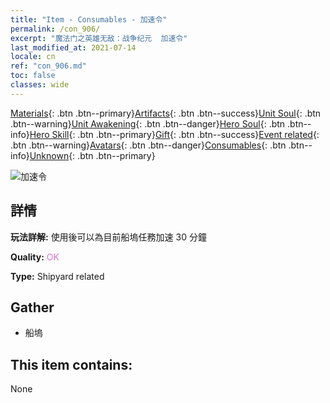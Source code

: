 ```yaml
---
title: "Item - Consumables - 加速令"
permalink: /con_906/
excerpt: "魔法门之英雄无敌：战争纪元  加速令"
last_modified_at: 2021-07-14
locale: cn
ref: "con_906.md"
toc: false
classes: wide
---
```

 [Materials](/ItemsCN/){: .btn .btn--primary}[Artifacts](/ItemsCN/Artifacts/){: .btn .btn--success}[Unit Soul](/ItemsCN/UnitSoul/){: .btn .btn--warning}[Unit Awakening](/ItemsCN/UnitAwakening/){: .btn .btn--danger}[Hero Soul](/ItemsCN/HeroSoul/){: .btn .btn--info}[Hero Skill](/ItemsCN/HeroSkill/){: .btn .btn--primary}[Gift](/ItemsCN/Gift/){: .btn .btn--success}[Event related](/ItemsCN/Events/){: .btn .btn--warning}[Avatars](/ItemsCN/Avatars/){: .btn .btn--danger}[Consumables](/ItemsCN/Consumables/){: .btn .btn--info}[Unknown](/ItemsCN/Unknown/){: .btn .btn--primary}

 ![加速令](/images/t/i_jiasujuanzhou.png)

## 詳情
 **玩法詳解:** 使用後可以為目前船塢任務加速 30 分鐘

 **Quality:** <span style="color: #DA70D6">OK</span>

 **Type:** Shipyard related

## Gather

*    船塢 

## This item contains:

  None

